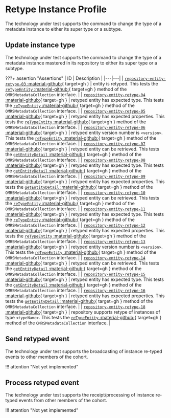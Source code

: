 <!-- SPDX-License-Identifier: CC-BY-4.0 -->
<!-- Copyright Contributors to the Egeria project. -->

# Retype Instance Profile

The technology under test supports the command to change the type of a metadata instance to either its super type or a subtype.

## Update instance type

The technology under test supports the command to change the type of a metadata instance mastered in its repository to either its super type or a subtype.

???+ assertion "Assertions"
    | ID | Description |
    |---|---|
    | [`repository-entity-retype-03` :material-github:](https://github.com/odpi/egeria/blob/master/open-metadata-conformance-suite/open-metadata-conformance-suite-server/src/main/java/org/odpi/openmetadata/conformance/tests/repository/instances/TestSupportedEntityRetype.java){ target=gh } | entity is retyped. This tests the [`reTypeEntity` :material-github:](https://github.com/odpi/egeria/blob/master/open-metadata-implementation/repository-services/repository-services-apis/src/main/java/org/odpi/openmetadata/repositoryservices/connectors/stores/metadatacollectionstore/OMRSMetadataCollection.java){ target=gh } method of the `OMRSMetadataCollection` interface. |
    | [`repository-entity-retype-04` :material-github:](https://github.com/odpi/egeria/blob/master/open-metadata-conformance-suite/open-metadata-conformance-suite-server/src/main/java/org/odpi/openmetadata/conformance/tests/repository/instances/TestSupportedEntityRetype.java){ target=gh } | retyped entity has expected type. This tests the [`reTypeEntity` :material-github:](https://github.com/odpi/egeria/blob/master/open-metadata-implementation/repository-services/repository-services-apis/src/main/java/org/odpi/openmetadata/repositoryservices/connectors/stores/metadatacollectionstore/OMRSMetadataCollection.java){ target=gh } method of the `OMRSMetadataCollection` interface. |
    | [`repository-entity-retype-05` :material-github:](https://github.com/odpi/egeria/blob/master/open-metadata-conformance-suite/open-metadata-conformance-suite-server/src/main/java/org/odpi/openmetadata/conformance/tests/repository/instances/TestSupportedEntityRetype.java){ target=gh } | retyped entity has expected properties. This tests the [`reTypeEntity` :material-github:](https://github.com/odpi/egeria/blob/master/open-metadata-implementation/repository-services/repository-services-apis/src/main/java/org/odpi/openmetadata/repositoryservices/connectors/stores/metadatacollectionstore/OMRSMetadataCollection.java){ target=gh } method of the `OMRSMetadataCollection` interface. |
    | [`repository-entity-retype-06` :material-github:](https://github.com/odpi/egeria/blob/master/open-metadata-conformance-suite/open-metadata-conformance-suite-server/src/main/java/org/odpi/openmetadata/conformance/tests/repository/instances/TestSupportedEntityRetype.java){ target=gh } | retyped entity version number is `<version>`. This tests the [`reTypeEntity` :material-github:](https://github.com/odpi/egeria/blob/master/open-metadata-implementation/repository-services/repository-services-apis/src/main/java/org/odpi/openmetadata/repositoryservices/connectors/stores/metadatacollectionstore/OMRSMetadataCollection.java){ target=gh } method of the `OMRSMetadataCollection` interface. |
    | [`repository-entity-retype-07` :material-github:](https://github.com/odpi/egeria/blob/master/open-metadata-conformance-suite/open-metadata-conformance-suite-server/src/main/java/org/odpi/openmetadata/conformance/tests/repository/instances/TestSupportedEntityRetype.java){ target=gh } | retyped entity can be retrieved. This tests the [`getEntityDetail` :material-github:](https://github.com/odpi/egeria/blob/master/open-metadata-implementation/repository-services/repository-services-apis/src/main/java/org/odpi/openmetadata/repositoryservices/connectors/stores/metadatacollectionstore/OMRSMetadataCollection.java){ target=gh } method of the `OMRSMetadataCollection` interface. |
    | [`repository-entity-retype-08` :material-github:](https://github.com/odpi/egeria/blob/master/open-metadata-conformance-suite/open-metadata-conformance-suite-server/src/main/java/org/odpi/openmetadata/conformance/tests/repository/instances/TestSupportedEntityRetype.java){ target=gh } | retyped entity has expected type. This tests the [`getEntityDetail` :material-github:](https://github.com/odpi/egeria/blob/master/open-metadata-implementation/repository-services/repository-services-apis/src/main/java/org/odpi/openmetadata/repositoryservices/connectors/stores/metadatacollectionstore/OMRSMetadataCollection.java){ target=gh } method of the `OMRSMetadataCollection` interface. |
    | [`repository-entity-retype-09` :material-github:](https://github.com/odpi/egeria/blob/master/open-metadata-conformance-suite/open-metadata-conformance-suite-server/src/main/java/org/odpi/openmetadata/conformance/tests/repository/instances/TestSupportedEntityRetype.java){ target=gh } | retyped entity has expected properties. This tests the [`getEntityDetail` :material-github:](https://github.com/odpi/egeria/blob/master/open-metadata-implementation/repository-services/repository-services-apis/src/main/java/org/odpi/openmetadata/repositoryservices/connectors/stores/metadatacollectionstore/OMRSMetadataCollection.java){ target=gh } method of the `OMRSMetadataCollection` interface. |
    | [`repository-entity-retype-10` :material-github:](https://github.com/odpi/egeria/blob/master/open-metadata-conformance-suite/open-metadata-conformance-suite-server/src/main/java/org/odpi/openmetadata/conformance/tests/repository/instances/TestSupportedEntityRetype.java){ target=gh } | retyped entity can be retrieved. This tests the [`reTypeEntity` :material-github:](https://github.com/odpi/egeria/blob/master/open-metadata-implementation/repository-services/repository-services-apis/src/main/java/org/odpi/openmetadata/repositoryservices/connectors/stores/metadatacollectionstore/OMRSMetadataCollection.java){ target=gh } method of the `OMRSMetadataCollection` interface. |
    | [`repository-entity-retype-11` :material-github:](https://github.com/odpi/egeria/blob/master/open-metadata-conformance-suite/open-metadata-conformance-suite-server/src/main/java/org/odpi/openmetadata/conformance/tests/repository/instances/TestSupportedEntityRetype.java){ target=gh } | retyped entity has expected type. This tests the [`reTypeEntity` :material-github:](https://github.com/odpi/egeria/blob/master/open-metadata-implementation/repository-services/repository-services-apis/src/main/java/org/odpi/openmetadata/repositoryservices/connectors/stores/metadatacollectionstore/OMRSMetadataCollection.java){ target=gh } method of the `OMRSMetadataCollection` interface. |
    | [`repository-entity-retype-12` :material-github:](https://github.com/odpi/egeria/blob/master/open-metadata-conformance-suite/open-metadata-conformance-suite-server/src/main/java/org/odpi/openmetadata/conformance/tests/repository/instances/TestSupportedEntityRetype.java){ target=gh } | retyped entity has expected properties. This tests the [`reTypeEntity` :material-github:](https://github.com/odpi/egeria/blob/master/open-metadata-implementation/repository-services/repository-services-apis/src/main/java/org/odpi/openmetadata/repositoryservices/connectors/stores/metadatacollectionstore/OMRSMetadataCollection.java){ target=gh } method of the `OMRSMetadataCollection` interface. |
    | [`repository-entity-retype-13` :material-github:](https://github.com/odpi/egeria/blob/master/open-metadata-conformance-suite/open-metadata-conformance-suite-server/src/main/java/org/odpi/openmetadata/conformance/tests/repository/instances/TestSupportedEntityRetype.java){ target=gh } | retyped entity version number is `<version>`. This tests the [`reTypeEntity` :material-github:](https://github.com/odpi/egeria/blob/master/open-metadata-implementation/repository-services/repository-services-apis/src/main/java/org/odpi/openmetadata/repositoryservices/connectors/stores/metadatacollectionstore/OMRSMetadataCollection.java){ target=gh } method of the `OMRSMetadataCollection` interface. |
    | [`repository-entity-retype-14` :material-github:](https://github.com/odpi/egeria/blob/master/open-metadata-conformance-suite/open-metadata-conformance-suite-server/src/main/java/org/odpi/openmetadata/conformance/tests/repository/instances/TestSupportedEntityRetype.java){ target=gh } | retyped entity can be retrieved. This tests the [`getEntityDetail` :material-github:](https://github.com/odpi/egeria/blob/master/open-metadata-implementation/repository-services/repository-services-apis/src/main/java/org/odpi/openmetadata/repositoryservices/connectors/stores/metadatacollectionstore/OMRSMetadataCollection.java){ target=gh } method of the `OMRSMetadataCollection` interface. |
    | [`repository-entity-retype-15` :material-github:](https://github.com/odpi/egeria/blob/master/open-metadata-conformance-suite/open-metadata-conformance-suite-server/src/main/java/org/odpi/openmetadata/conformance/tests/repository/instances/TestSupportedEntityRetype.java){ target=gh } | retyped entity has expected type. This tests the [`getEntityDetail` :material-github:](https://github.com/odpi/egeria/blob/master/open-metadata-implementation/repository-services/repository-services-apis/src/main/java/org/odpi/openmetadata/repositoryservices/connectors/stores/metadatacollectionstore/OMRSMetadataCollection.java){ target=gh } method of the `OMRSMetadataCollection` interface. |
    | [`repository-entity-retype-16` :material-github:](https://github.com/odpi/egeria/blob/master/open-metadata-conformance-suite/open-metadata-conformance-suite-server/src/main/java/org/odpi/openmetadata/conformance/tests/repository/instances/TestSupportedEntityRetype.java){ target=gh } | retyped entity has expected properties. This tests the [`getEntityDetail` :material-github:](https://github.com/odpi/egeria/blob/master/open-metadata-implementation/repository-services/repository-services-apis/src/main/java/org/odpi/openmetadata/repositoryservices/connectors/stores/metadatacollectionstore/OMRSMetadataCollection.java){ target=gh } method of the `OMRSMetadataCollection` interface. |
    | [`repository-entity-retype-18` :material-github:](https://github.com/odpi/egeria/blob/master/open-metadata-conformance-suite/open-metadata-conformance-suite-server/src/main/java/org/odpi/openmetadata/conformance/tests/repository/instances/TestSupportedEntityRetype.java){ target=gh } | repository supports retype of instances of type `<typeName>`. This tests the [`reTypeEntity` :material-github:](https://github.com/odpi/egeria/blob/master/open-metadata-implementation/repository-services/repository-services-apis/src/main/java/org/odpi/openmetadata/repositoryservices/connectors/stores/metadatacollectionstore/OMRSMetadataCollection.java){ target=gh } method of the `OMRSMetadataCollection` interface. |

## Send retyped event

The technology under test supports the broadcasting of instance re-typed events to other members of the cohort.

!!! attention "Not yet implemented"

## Process retyped event

The technology under test supports the receipt/processing of instance re-typed events from other members of the cohort.

!!! attention "Not yet implemented"
